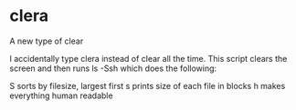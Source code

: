 # clera
A new type of clear

I accidentally type clera instead of clear all the time. This script clears the screen and then runs ls -Ssh which does the following:

S sorts by filesize, largest first
s prints size of each file in blocks
h makes everything human readable
